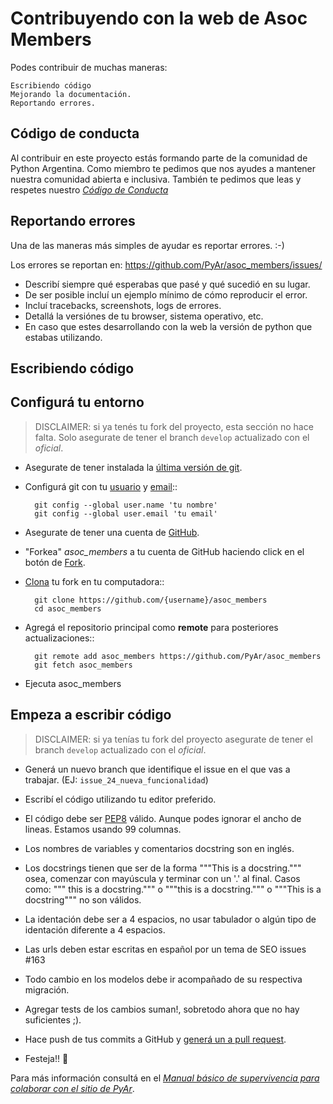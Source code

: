 # Contribuyendo con la web de Asoc Members

Podes contribuir de muchas maneras:

    Escribiendo código
    Mejorando la documentación.
    Reportando errores.


## Código de conducta

Al contribuir en este proyecto estás formando parte de la comunidad de Python Argentina. Como miembro te pedimos que
nos ayudes a mantener nuestra comunidad abierta e inclusiva. También te pedimos que leas y respetes nuestro
[*Código de Conducta*](https://ac.python.org.ar/#coc)


## Reportando errores

Una de las maneras más simples de ayudar es reportar errores. :-)

Los errores se reportan en: https://github.com/PyAr/asoc_members/issues/

* Describí siempre qué esperabas que pasé y qué sucedió en su lugar.
* De ser posible incluí un ejemplo mínimo de cómo reproducir el error.
* Incluí tracebacks, screenshots, logs de errores.
* Detallá la versiónes de tu browser, sistema operativo, etc.
* En caso que estes desarrollando con la web la versión de python que estabas utilizando.

## Escribiendo código

Configurá tu entorno
--------------------

> DISCLAIMER: si ya tenés tu fork del proyecto, esta sección no hace falta. Solo asegurate de tener el branch `develop` actualizado con el _oficial_.

- Asegurate de tener instalada la [última versión de git](https://git-scm.com/downloads).
- Configurá git con tu [usuario](https://help.github.com/articles/setting-your-username-in-git/) y [email](https://help.github.com/articles/setting-your-email-in-git/)::

        git config --global user.name 'tu nombre'
        git config --global user.email 'tu email'

- Asegurate de tener una cuenta de [GitHub](https://github.com/join).
- "Forkea" *asoc_members* a tu cuenta de GitHub haciendo click en el botón de [Fork](https://github.com/PyAr/asoc_members/fork).
- [Clona](https://help.github.com/articles/fork-a-repo/#step-2-create-a-local-clone-of-your-fork) tu fork en tu computadora::

        git clone https://github.com/{username}/asoc_members
        cd asoc_members 

- Agregá el repositorio principal como **remote** para posteriores actualizaciones::

        git remote add asoc_members https://github.com/PyAr/asoc_members
        git fetch asoc_members


- Ejecuta asoc_members


Empeza a escribir código
------------------------

> DISCLAIMER: si ya tenías tu fork del proyecto asegurate de tener el branch `develop` actualizado con el _oficial_.

- Generá un nuevo branch que identifique el issue en el que vas a trabajar. (EJ: ``issue_24_nueva_funcionalidad``)
- Escribí el código utilizando tu editor preferido.

- El código debe ser [PEP8](https://pep8.org/) válido. Aunque podes ignorar el ancho de lineas. Estamos usando 99 columnas.
- Los nombres de variables y comentarios docstring son en inglés.
- Los docstrings tienen que ser de la forma """This is a docstring.""" osea,
comenzar con mayúscula y terminar con un '.' al final. Casos como: """ this is
a docstring.""" o """this is a docstring.""" o """This is a docstring""" no son
válidos.
- La identación debe ser a 4 espacios, no usar tabulador o algún tipo de
identación diferente a 4 espacios.
- Las urls deben estar escritas en español por un tema de SEO issues #163
- Todo cambio en los modelos debe ir acompañado de su respectiva migración.
- Agregar tests de los cambios suman!, sobretodo ahora que no hay suficientes ;).
- Hace push de tus commits a GitHub y [generá un a pull request](https://help.github.com/articles/creating-a-pull-request/).
- Festeja!! 🎉

Para más información consultá en el [*Manual básico de supervivencia para colaborar
con el sitio de PyAr*](https://github.com/PyAr/pyarweb/wiki/Manual-b%C3%A1sico-de-supervivencia-para-colaborar-con-el-sitio-de-PyAr).
